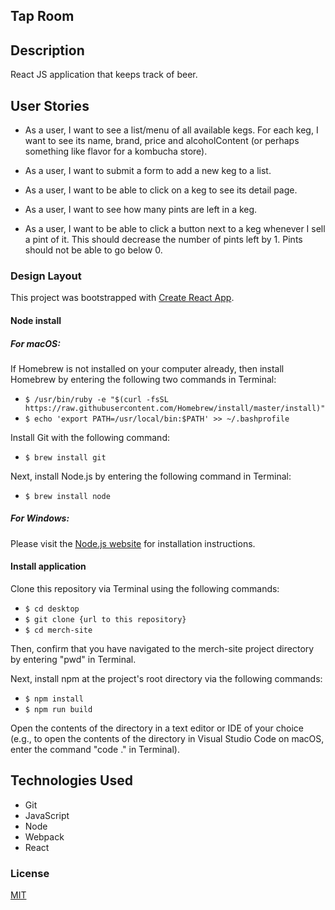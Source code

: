   

## Tap Room

  

## Description

  

React JS application that keeps track of beer.

  

## User Stories

  

* As a user, I want to see a list/menu of all available kegs. For each keg, I want to see its name, brand, price and alcoholContent (or perhaps something like flavor for a kombucha store).

  

* As a user, I want to submit a form to add a new keg to a list.

  

* As a user, I want to be able to click on a keg to see its detail page.

  

* As a user, I want to see how many pints are left in a keg.

  

* As a user, I want to be able to click a button next to a keg whenever I sell a pint of it. This should decrease the number of pints left by 1. Pints should not be able to go below 0.

  

  

### Design Layout

  
  
  
  
  
  
  
  
  
  

  

This project was bootstrapped with [Create React App](https://github.com/facebook/create-react-app).

  

  


  

  
#### Node install

##### For macOS:

If Homebrew is not installed on your computer already, then install Homebrew by entering the following two commands in Terminal:

-   `$ /usr/bin/ruby -e "$(curl -fsSL https://raw.githubusercontent.com/Homebrew/install/master/install)"`
-   `$ echo 'export PATH=/usr/local/bin:$PATH' >> ~/.bashprofile`

Install Git with the following command:

-   `$ brew install git`

Next, install Node.js by entering the following command in Terminal:

-   `$ brew install node`

##### For Windows:

Please visit the  [Node.js website](https://nodejs.org/en/download/)  for installation instructions.

#### Install application

Clone this repository via Terminal using the following commands:

-   `$ cd desktop`
-   `$ git clone {url to this repository}`
-   `$ cd merch-site`

Then, confirm that you have navigated to the merch-site project directory by entering "pwd" in Terminal.

Next, install npm at the project's root directory via the following commands:

-   `$ npm install`
-   `$ npm run build`

Open the contents of the directory in a text editor or IDE of your choice (e.g., to open the contents of the directory in Visual Studio Code on macOS, enter the command "code ." in Terminal).

## Technologies Used

-   Git
-   JavaScript
-   Node
-   Webpack
-   React

### License

[MIT](https://choosealicense.com/licenses/mit/)